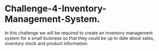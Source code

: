 # Challenge-4-Inventory-Management-System.
In this challenge we will be required to create an inventory management system for a small business so that they could be up to date about sales, inventory stock and product information. 
